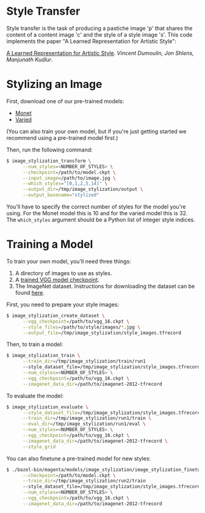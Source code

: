 # Style Transfer

Style transfer is the task of producing a pastiche image 'p' that shares the
content of a content image 'c' and the style of a style image 's'. This code
implements the paper "A Learned Representation for Artistic Style":

[A Learned Representation for Artistic Style](https://arxiv.org/abs/1610.07629). *Vincent Dumoulin, Jon Shlens,
Manjunath Kudlur*.

# Stylizing an Image
First, download one of our pre-trained models:

* [Monet](http://download.magenta.tensorflow.org/models/multistyle-pastiche-generator-monet.ckpt)
* [Varied](http://download.magenta.tensorflow.org/models/multistyle-pastiche-generator-varied.ckpt)

(You can also train your own model, but if you're just getting started we recommend using a pre-trained model first.)

Then, run the following command:

```bash
$ image_stylization_transform \
      --num_styles=<NUMBER_OF_STYLES> \
      --checkpoint=/path/to/model.ckpt \
      --input_image=/path/to/image.jpg \
      --which_styles="[0,1,2,5,14]" \
      --output_dir=/tmp/image_stylization/output \
      --output_basename="stylized"
```

You'll have to specify the correct number of styles for the model you're using. For the Monet model this is 10 and for the varied model this is 32. The `which_styles` argument should be a Python list of integer style indices.

# Training a Model
To train your own model, you'll need three things:

1. A directory of images to use as styles.
2. A [trained VGG model checkpoint](http://download.tensorflow.org/models/vgg_16_2016_08_28.tar.gz).
3. The ImageNet dataset. Instructions for downloading the dataset can be found [here](https://github.com/tensorflow/models/tree/master/inception#getting-started).

First, you need to prepare your style images:

```bash
$ image_stylization_create_dataset \
      --vgg_checkpoint=/path/to/vgg_16.ckpt \
      --style_files=/path/to/style/images/*.jpg \
      --output_file=/tmp/image_stylization/style_images.tfrecord
```

Then, to train a model:

```bash
$ image_stylization_train \
      --train_dir=/tmp/image_stylization/train/run1
      --style_dataset_file=/tmp/image_stylization/style_images.tfrecord \
      --num_styles=<NUMBER_OF_STYLES> \
      --vgg_checkpoint=/path/to/vgg_16.ckpt \
      --imagenet_data_dir=/path/to/imagenet-2012-tfrecord
```

To evaluate the model:

```bash
$ image_stylization_evaluate \
      --style_dataset_file=/tmp/image_stylization/style_images.tfrecord \
      --train_dir=/tmp/image_stylization/run1/train \
      --eval_dir=/tmp/image_stylization/run1/eval \
      --num_styles=<NUMBER_OF_STYLES> \
      --vgg_checkpoint=/path/to/vgg_16.ckpt \
      --imagenet_data_dir=/path/to/imagenet-2012-tfrecord \
      --style_grid
```

You can also finetune a pre-trained model for new styles:

```bash
$ ./bazel-bin/magenta/models/image_stylization/image_stylization_finetune \
      --checkpoint=/path/to/model.ckpt \
      --train_dir=/tmp/image_stylization/run2/train
      --style_dataset_file=/tmp/image_stylization/style_images.tfrecord \
      --num_styles=<NUMBER_OF_STYLES> \
      --vgg_checkpoint=/path/to/vgg_16.ckpt \
      --imagenet_data_dir=/path/to/imagenet-2012-tfrecord
```
